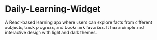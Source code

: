 # Daily-Learning-Widget
A React-based learning app where users can explore facts from different subjects, track progress, and bookmark favorites. It has a simple and interactive design with light and dark themes.
